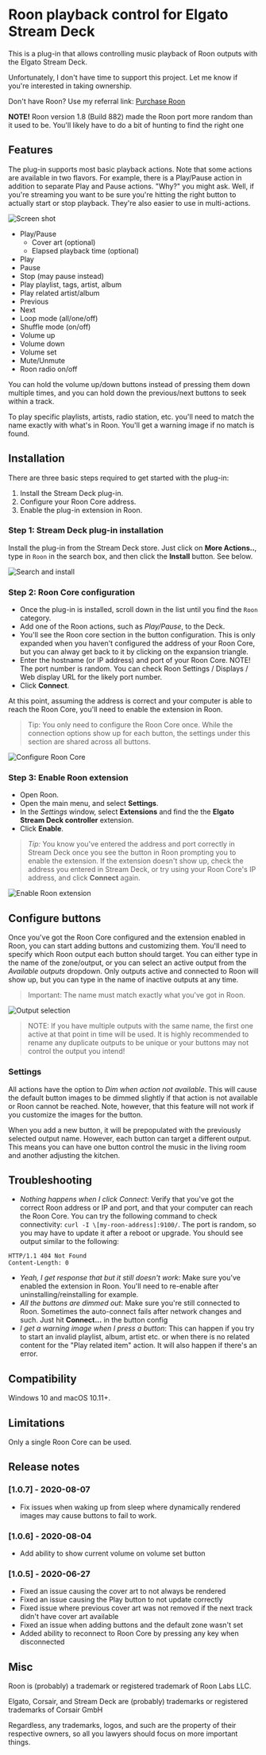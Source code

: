 # Roon playback control for Elgato Stream Deck
This is a plug-in that allows controlling music playback of Roon outputs with the Elgato Stream Deck.

Unfortunately, I don't have time to support this project. Let me know if you're interested in taking ownership.

Don't have Roon? Use my referral link: [Purchase Roon](https://roonlabs.com/r/flf4BxfNwEagR1t5ZBqYUA)

**NOTE!** Roon version 1.8 (Build 882) made the Roon port more random than it used to be. You'll likely have to do a bit of hunting to find the right one

## Features
The plug-in supports most basic playback actions. Note that some actions are available in two flavors. For example, there is a Play/Pause action in addition to separate Play and Pause actions. "Why?" you might ask. Well, if you're streaming you want to be sure you're hitting the right button to actually start or stop playback. They're also easier to use in multi-actions.

![Screen shot](images/screenshot.png)

- Play/Pause
  - Cover art (optional)
  - Elapsed playback time (optional)
- Play
- Pause
- Stop (may pause instead)
- Play playlist, tags, artist, album
- Play related artist/album
- Previous
- Next
- Loop mode (all/one/off)
- Shuffle mode (on/off)
- Volume up
- Volume down
- Volume set
- Mute/Unmute
- Roon radio on/off

You can hold the volume up/down buttons instead of pressing them down multiple times, and you can hold down the previous/next buttons to seek within a track.

To play specific playlists, artists, radio station, etc. you'll need to match the name exactly with what's in Roon. You'll get a warning image if no match is found.

## Installation
There are three basic steps required to get started with the plug-in:
1. Install the Stream Deck plug-in.
2. Configure your Roon Core address.
3. Enable the plug-in extension in Roon.

### Step 1: Stream Deck plug-in installation
Install the plug-in from the Stream Deck store. Just click on **More Actions..**, type in `Roon` in the search box, and then click the **Install** button. See below.

![Search and install](images/search-install.png)

### Step 2: Roon Core configuration
- Once the plug-in is installed, scroll down in the list until you find the `Roon` category.
- Add one of the Roon actions, such as _Play/Pause_, to the Deck.
- You'll see the Roon core section in the button configuration. This is only expanded when you haven't configured the address of your Roon Core, but you can alway get back to it by clicking on the expansion triangle.
- Enter the hostname (or IP address) and port of your Roon Core. NOTE! The port number is random. You can check Roon Settings / Displays / Web display URL for the likely port number.
- Click **Connect**.

At this point, assuming the address is correct and your computer is able to reach the Roon Core, you'll need to enable the extension in Roon.

> Tip: You only need to configure the Roon Core once. While the connection options show up for each button, the settings under this section are shared across all buttons.

![Configure Roon Core](images/configure-roon-core.png)

### Step 3: Enable Roon extension
- Open Roon.
- Open the main menu, and select **Settings**.
- In the _Settings_ window, select **Extensions** and find the the **Elgato Stream Deck controller** extension.
- Click **Enable**.

> _Tip:_ You know you've entered the address and port correctly in Stream Deck once you see the button in Roon prompting you to enable the extension. If the extension doesn't show up, check the address you entered in Stream Deck, or try using your Roon Core's IP address, and click **Connect** again.

![Enable Roon extension](images/enable-roon-extension.png)

## Configure buttons
Once you've got the Roon Core configured and the extension enabled in Roon, you can start adding buttons and customizing them. You'll need to specify which Roon output each button should target. You can either type in the name of the zone/output, or you can select an active output from the _Available outputs_ dropdown. Only outputs active and connected to Roon will show up, but you can type in the name of inactive outputs at any time.

> Important: The name must match exactly what you've got in Roon.

![Output selection](images/output-selection.png)

> NOTE: If you have multiple outputs with the same name, the first one active at that point in time will be used. It is highly recommended to rename any duplicate outputs to be unique or your buttons may not control the output you intend!

### Settings
All actions have the option to _Dim when action not available_. This will cause the default button images to be dimmed slightly if that action is not available or Roon cannot be reached. Note, however, that this feature will not work if you customize the images for the button.

When you add a new button, it will be prepopulated with the previously selected output name. However, each button can target a different output. This means you can have one button control the music in the living room and another adjusting the kitchen.

## Troubleshooting
- *Nothing happens when I click _Connect_*: Verify that you've got the correct Roon address or IP and port, and that your computer can reach the Roon Core. You can try the following command to check connectivity: `curl -I \[my-roon-address]:9100/`. The port is random, so you may have to update it after a reboot or upgrade. You should see output similar to the following:
```
HTTP/1.1 404 Not Found
Content-Length: 0
```
- *Yeah, I get response that but it still doesn't work*: Make sure you've enabled the extension in Roon. You'll need to re-enable after uninstalling/reinstalling for example.
- *All the buttons are dimmed out*: Make sure you're still connected to Roon. Sometimes the auto-connect fails after network changes and such. Just hit **Connect...** in the button config
- *I get a warning image when I press a button*: This can happen if you try to start an invalid playlist, album, artist etc. or when there is no related content for the "Play related item" action. It will also happen if there's an error.

## Compatibility
Windows 10 and macOS 10.11+.

## Limitations
Only a single Roon Core can be used.

## Release notes

### [1.0.7] - 2020-08-07
- Fix issues when waking up from sleep where dynamically rendered images may cause buttons to fail to work.

### [1.0.6] - 2020-08-04
- Add ability to show current volume on volume set button

### [1.0.5] - 2020-06-27
* Fixed an issue causing the cover art to not always be rendered
* Fixed an issue causing the Play button to not update correctly
* Fixed issue where previous cover art was not removed if the next track didn't have cover art available
* Fixed an issue when adding buttons and the default zone wasn't set
* Added ability to reconnect to Roon Core by pressing any key when disconnected

## Misc
Roon is (probably) a trademark or registered trademark of Roon Labs LLC.

Elgato, Corsair, and Stream Deck are (probably) trademarks or registered trademarks of Corsair GmbH

Regardless, any trademarks, logos, and such are the property of their respective owners, so all you lawyers should focus on more important things.

